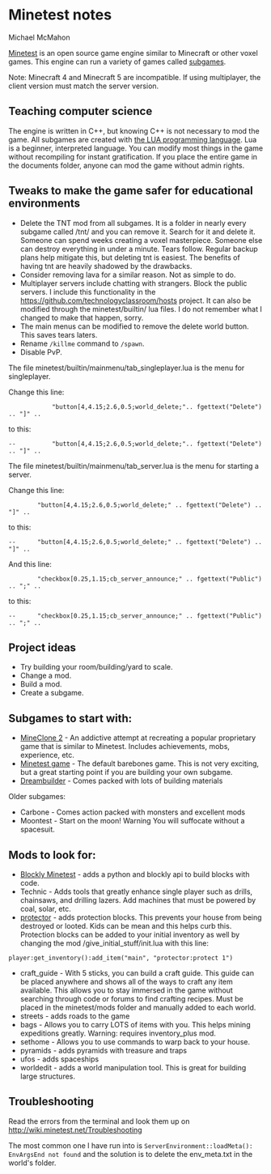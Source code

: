 # Minetest notes

Michael McMahon

[Minetest](https://www.minetest.net/) is an open source game engine similar to
Minecraft or other voxel games.  This engine can run a variety of games called
[subgames](https://wiki.minetest.net/Subgames).

Note: Minecraft 4 and Minecraft 5 are incompatible.  If using multiplayer, the
client version must match the server version.

## Teaching computer science

The engine is written in C++, but knowing C++ is not necessary to mod the game.
All subgames are created with
[the LUA programming language](https://www.lua.org/).  Lua is a beginner,
interpreted language.  You can modify most things in the game without
recompiling for instant gratification.  If you place the entire game in the
documents folder, anyone can mod the game without admin rights.

## Tweaks to make the game safer for educational environments

- Delete the TNT mod from all subgames.  It is a folder in nearly every subgame
  called /tnt/ and you can remove it.  Search for it and delete it.  Someone can
  spend weeks creating a voxel masterpiece.  Someone else can destroy everything
  in under a minute.  Tears follow.  Regular backup plans help mitigate this,
  but deleting tnt is easiest.  The benefits of having tnt are heavily shadowed
  by the drawbacks.
- Consider removing lava for a similar reason.  Not as simple to do.
- Multiplayer servers include chatting with strangers.  Block the public
  servers.  I include this functionality in the
  https://github.com/technologyclassroom/hosts project.  It can also be modified
  through the minetest/builtin/ lua files.  I do not remember what I changed to
  make that happen, sorry.
- The main menus can be modified to remove the delete world button.  This saves
  tears laters.
- Rename `/killme` command to `/spawn`.
- Disable PvP.

The file minetest/builtin/mainmenu/tab_singleplayer.lua is the menu for
singleplayer.

Change this line:

```
			"button[4,4.15;2.6,0.5;world_delete;".. fgettext("Delete") .. "]" ..
```

to this:

```
--			"button[4,4.15;2.6,0.5;world_delete;".. fgettext("Delete") .. "]" ..
```

The file minetest/builtin/mainmenu/tab_server.lua is the menu for starting a
server.

Change this line:

```
		"button[4,4.15;2.6,0.5;world_delete;" .. fgettext("Delete") .. "]" ..
```

to this:

```
--		"button[4,4.15;2.6,0.5;world_delete;" .. fgettext("Delete") .. "]" ..
```

And this line:

```
		"checkbox[0.25,1.15;cb_server_announce;" .. fgettext("Public") .. ";" ..
```

to this:

```
--		"checkbox[0.25,1.15;cb_server_announce;" .. fgettext("Public") .. ";" ..
```

## Project ideas

- Try building your room/building/yard to scale.
- Change a mod.
- Build a mod.
- Create a subgame.

## Subgames to start with:

- [MineClone 2](https://git.minetest.land/MineClone2/MineClone2) - An addictive attempt at recreating a popular proprietary game that is similar to Minetest.  Includes achievements, mobs, experience, etc.
- [Minetest game](https://content.minetest.net/packages/Minetest/minetest_game/) - The default barebones game.  This is not very exciting, but a great starting point if you are building your own subgame.
- [Dreambuilder](https://content.minetest.net/packages/VanessaE/dreambuilder_game/) - Comes packed with lots of building materials

Older subgames:

- Carbone - Comes action packed with monsters and excellent mods
- Moontest - Start on the moon!  Warning You will suffocate without a spacesuit.

## Mods to look for:

- [Blockly Minetest](https://devel.trisquel.info/ruben/blockly-minetest) - adds
  a python and blockly api to build blocks with code.
- Technic - Adds tools that greatly enhance single player such as drills,
  chainsaws, and drilling lazers.  Add machines that must be powered by coal,
  solar, etc.
- [protector](https://forum.minetest.net/viewtopic.php?id=4212) - adds
  protection blocks.  This prevents your house from being destroyed or looted.
  Kids can be mean and this helps curb this.  Protection blocks can be added to
  your initial inventory as well by changing the mod
  /give_initial_stuff/init.lua with this line:

```
player:get_inventory():add_item("main", "protector:protect 1")
```

- craft_guide - With 5 sticks, you can build a craft guide.  This guide can be
  placed anywhere and shows all of the ways to craft any item available.  This
  allows you to stay immersed in the game without searching through code or
  forums to find crafting recipes.  Must be placed in the minetest/mods folder
  and manually added to each world.
- streets - adds roads to the game
- bags - Allows you to carry LOTS of items with you.  This helps mining
  expeditions greatly.  Warning: requires inventory_plus mod.
- sethome - Allows you to use commands to warp back to your house.
- pyramids - adds pyramids with treasure and traps
- ufos - adds spaceships
- worldedit - adds a world manipulation tool.  This is great for building large
  structures.

## Troubleshooting

Read the errors from the terminal and look them up on
http://wiki.minetest.net/Troubleshooting

The most common one I have run into is ```ServerEnvironment::loadMeta():
EnvArgsEnd not found``` and the solution is to delete the env_meta.txt in the
world's folder.

